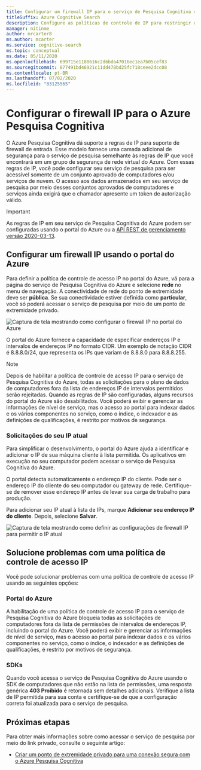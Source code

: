 ```yaml
---
title: Configurar um firewall IP para o serviço de Pesquisa Cognitiva do Azure
titleSuffix: Azure Cognitive Search
description: Configure as políticas de controle de IP para restringir o acesso ao serviço de Pesquisa Cognitiva do Azure.
manager: nitinme
author: mrcarter8
ms.author: mcarter
ms.service: cognitive-search
ms.topic: conceptual
ms.date: 05/11/2020
ms.openlocfilehash: 699715e1188616c2d6bda47016ec1ea7b05cef83
ms.sourcegitcommit: 877491bd46921c11dd478bd25fc718ceee2dcc08
ms.contentlocale: pt-BR
ms.lasthandoff: 07/02/2020
ms.locfileid: "83125565"
---
```

# <a name="configure-ip-firewall-for-azure-cognitive-search"></a>Configurar o firewall IP para o Azure Pesquisa Cognitiva

O Azure Pesquisa Cognitiva dá suporte a regras de IP para suporte de firewall de entrada. Esse modelo fornece uma camada adicional de segurança para o serviço de pesquisa semelhante às regras de IP que você encontrará em um grupo de segurança de rede virtual do Azure. Com essas regras de IP, você pode configurar seu serviço de pesquisa para ser acessível somente de um conjunto aprovado de computadores e/ou serviços de nuvem. O acesso aos dados armazenados em seu serviço de pesquisa por meio desses conjuntos aprovados de computadores e serviços ainda exigirá que o chamador apresente um token de autorização válido.

> [!Important]
> As regras de IP em seu serviço de Pesquisa Cognitiva do Azure podem ser configuradas usando o portal do Azure ou a [API REST de gerenciamento versão 2020-03-13](https://docs.microsoft.com/rest/api/searchmanagement/).

## <a name="configure-an-ip-firewall-using-the-azure-portal"></a><a id="configure-ip-policy"></a>Configurar um firewall IP usando o portal do Azure

Para definir a política de controle de acesso IP no portal do Azure, vá para a página do serviço de Pesquisa Cognitiva do Azure e selecione **rede** no menu de navegação. A conectividade de rede do ponto de extremidade deve ser **pública**. Se sua conectividade estiver definida como **particular**, você só poderá acessar o serviço de pesquisa por meio de um ponto de extremidade privado.

![Captura de tela mostrando como configurar o firewall IP no portal do Azure](./media/service-configure-firewall/azure-portal-firewall.png)

O portal do Azure fornece a capacidade de especificar endereços IP e intervalos de endereços IP no formato CIDR. Um exemplo de notação CIDR é 8.8.8.0/24, que representa os IPs que variam de 8.8.8.0 para 8.8.8.255.

> [!NOTE]
> Depois de habilitar a política de controle de acesso IP para o serviço de Pesquisa Cognitiva do Azure, todas as solicitações para o plano de dados de computadores fora da lista de endereços IP de intervalos permitidos serão rejeitadas. Quando as regras de IP são configuradas, alguns recursos do portal do Azure são desabilitados. Você poderá exibir e gerenciar as informações de nível de serviço, mas o acesso ao portal para indexar dados e os vários componentes no serviço, como o índice, o indexador e as definições de qualificações, é restrito por motivos de segurança.

### <a name="requests-from-your-current-ip"></a>Solicitações do seu IP atual

Para simplificar o desenvolvimento, o portal do Azure ajuda a identificar e adicionar o IP de sua máquina cliente à lista permitida. Os aplicativos em execução no seu computador podem acessar o serviço de Pesquisa Cognitiva do Azure.

O portal detecta automaticamente o endereço IP do cliente. Pode ser o endereço IP do cliente do seu computador ou gateway de rede. Certifique-se de remover esse endereço IP antes de levar sua carga de trabalho para produção.

Para adicionar seu IP atual à lista de IPs, marque **Adicionar seu endereço IP do cliente**. Depois, selecione **Salvar**.

![Captura de tela mostrando como definir as configurações de firewall IP para permitir o IP atual](./media/service-configure-firewall/enable-current-ip.png)

## <a name="troubleshoot-issues-with-an-ip-access-control-policy"></a><a id="troubleshoot-ip-firewall"></a>Solucione problemas com uma política de controle de acesso IP

Você pode solucionar problemas com uma política de controle de acesso IP usando as seguintes opções:

### <a name="azure-portal"></a>Portal do Azure

A habilitação de uma política de controle de acesso IP para o serviço de Pesquisa Cognitiva do Azure bloqueia todas as solicitações de computadores fora da lista de permissões de intervalos de endereços IP, incluindo o portal do Azure.  Você poderá exibir e gerenciar as informações de nível de serviço, mas o acesso ao portal para indexar dados e os vários componentes no serviço, como o índice, o indexador e as definições de qualificações, é restrito por motivos de segurança. 

### <a name="sdks"></a>SDKs

Quando você acessa o serviço de Pesquisa Cognitiva do Azure usando o SDK de computadores que não estão na lista de permissões, uma resposta genérica **403 Proibido** é retornada sem detalhes adicionais. Verifique a lista de IP permitida para sua conta e certifique-se de que a configuração correta foi atualizada para o serviço de pesquisa.

## <a name="next-steps"></a>Próximas etapas

Para obter mais informações sobre como acessar o serviço de pesquisa por meio do link privado, consulte o seguinte artigo:

* [Criar um ponto de extremidade privado para uma conexão segura com o Azure Pesquisa Cognitiva](service-create-private-endpoint.md)
